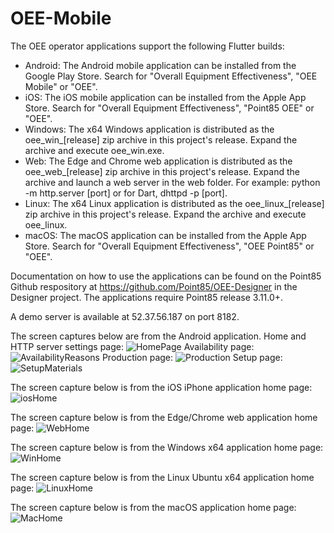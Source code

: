 # OEE-Mobile
The OEE operator applications support the following Flutter builds:
* Android: The Android mobile application can be installed from the Google Play Store.  Search for "Overall Equipment Effectiveness", "OEE Mobile" or "OEE".  
* iOS: The iOS mobile application can be installed from the Apple App Store.  Search for "Overall Equipment Effectiveness", "Point85 OEE" or "OEE".  
* Windows: The x64 Windows application is distributed as the oee_win_[release] zip archive in this project's release. Expand the archive and execute oee_win.exe.
* Web: The Edge and Chrome web application is distributed as the oee_web_[release] zip archive in this project's release. Expand the archive and launch a web server in the web folder.  For example: python -m http.server [port] or for Dart, dhttpd -p [port].
* Linux: The x64 Linux application is distributed as the oee_linux_[release] zip archive in this project's release. Expand the archive and execute oee_linux.
* macOS: The macOS application can be installed from the Apple App Store.  Search for "Overall Equipment Effectiveness", "OEE Point85" or "OEE". 

Documentation on how to use the applications can be found on the Point85 Github respository at https://github.com/Point85/OEE-Designer in the Designer project.  The applications require Point85 release 3.11.0+.  

A demo server is available at 52.37.56.187 on port 8182.

The screen captures below are from the Android application.  Home and HTTP server settings page:
![HomePage](https://github.com/point85/OEE-Mobile/blob/master/docs/HomePageSetup.png)
Availability page:
![AvailabilityReasons](https://github.com/point85/OEE-Mobile/blob/master/docs/AvailabilityPage.png)
Production page:
![Production](https://github.com/point85/OEE-Mobile/blob/master/docs/ProductionPage.png)
Setup page:
![SetupMaterials](https://github.com/point85/OEE-Mobile/blob/master/docs/SetupPage.png)

The screen capture below is from the iOS iPhone application home page:
![iosHome](https://github.com/point85/OEE-Mobile/blob/master/docs/iOSHome.png)

The screen capture below is from the Edge/Chrome web application home page:
![WebHome](https://github.com/point85/OEE-Mobile/blob/master/docs/WebHome.png)

The screen capture below is from the Windows x64 application home page:
![WinHome](https://github.com/point85/OEE-Mobile/blob/master/docs/WinHome.png)

The screen capture below is from the Linux Ubuntu x64 application home page:
![LinuxHome](https://github.com/point85/OEE-Mobile/blob/master/docs/LinuxHome.png)

The screen capture below is from the macOS application home page:
![MacHome](https://github.com/point85/OEE-Mobile/blob/master/docs/MacHome.png)

